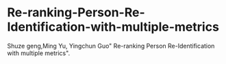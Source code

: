 # Re-ranking-Person-Re-Identification-with-multiple-metrics
Shuze geng,Ming Yu, Yingchun Guo" Re-ranking Person Re-Identification with multiple metrics".
